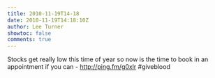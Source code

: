 ```yaml
---
title: 2010-11-19T14-18
date: 2010-11-19T14:18:10Z
author: Lee Turner
showtoc: false
comments: true
---
```


Stocks get really low this time of year so now is the time to book in an appointment if you can - http://ping.fm/g0xlr #giveblood

